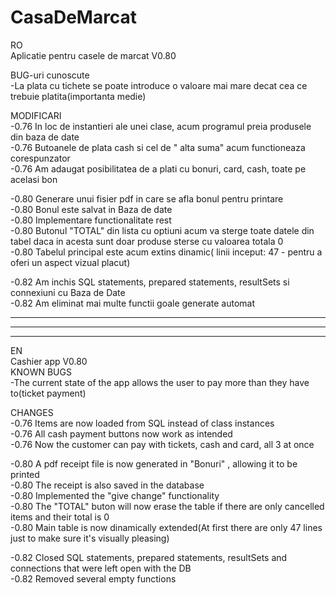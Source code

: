 # CasaDeMarcat

RO  
 Aplicatie pentru casele de marcat V0.80  

BUG-uri cunoscute  
 -La plata cu tichete se poate introduce o valoare mai mare decat cea ce trebuie platita(importanta medie)  

MODIFICARI  
 -0.76 In loc de instantieri ale unei clase, acum programul preia produsele din baza de date  
 -0.76 Butoanele de plata cash si cel de " alta suma" acum functioneaza corespunzator   
 -0.76 Am adaugat posibilitatea de a plati cu bonuri, card, cash, toate  pe acelasi bon  

 -0.80 Generare unui fisier pdf in care se afla bonul pentru printare  
 -0.80 Bonul este salvat in Baza de date    
 -0.80 Implementare functionalitate rest  
 -0.80 Butonul "TOTAL" din lista cu optiuni acum va sterge toate datele din tabel daca in acesta sunt doar produse sterse cu valoarea totala 0    
 -0.80 Tabelul principal este acum extins dinamic( linii inceput: 47 - pentru a oferi un aspect vizual placut)  
 
 -0.82 Am inchis SQL statements, prepared statements, resultSets si connexiuni cu Baza de Date    
 -0.82 Am eliminat mai multe functii goale generate automat  

--------------------------------------------------------------------------------------------------------------
--------------------------------------------------------------------------------------------------------------
--------------------------------------------------------------------------------------------------------------

EN  
 Cashier app V0.80  
KNOWN BUGS  
 -The current state of the app allows the user to pay more than they have to(ticket payment)  

CHANGES  
 -0.76 Items are now loaded from  SQL instead of class instances   
 -0.76 All cash payment buttons now work as intended    
 -0.76 Now the customer can pay with tickets, cash and card, all 3 at once   

 -0.80 A pdf receipt file is now generated in  "Bonuri" , allowing it to be printed    
 -0.80 The receipt is also saved in the database    
 -0.80 Implemented the "give change" functionality    
 -0.80 The "TOTAL" buton will now erase the table if there are only cancelled items and their total is 0    
 -0.80 Main table is now dinamically extended(At first there are only 47 lines just to make sure it's visually pleasing)    
 
 
 -0.82 Closed SQL statements, prepared statements, resultSets and connections that were left open with the DB  
 -0.82 Removed several empty functions  

